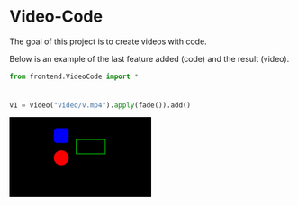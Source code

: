 # Video-Code
The goal of this project is to create videos with code.

Below is an example of the last feature added (code) and the result (video).

```py
from frontend.VideoCode import *


v1 = video("video/v.mp4").apply(fade()).add()
```

<img src="docs/readme/example.gif" style="width: 50%;">
